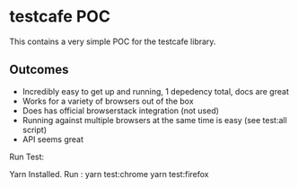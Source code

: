 # testcafe POC

This contains a very simple POC for the testcafe library.
## Outcomes

- Incredibly easy to get up and running, 1 depedency total, docs are great
- Works for a variety of browsers out of the box
- Does has official browserstack integration (not used)
- Running against multiple browsers at the same time is easy (see test:all script)
- API seems great

Run Test:

Yarn Installed.
Run : yarn test:chrome
yarn test:firefox

